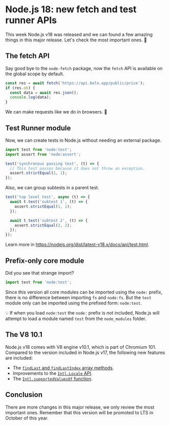 # Node.js 18: new fetch and test runner APIs

This week Node.js v18 was released and we can found a few amazing things in this major release. Let's check the most important ones. 🚀

## The fetch API

Say good bye to the `node-fetch` package, now the `fetch` API is available on the global scope by default.

```javascript
const res = await fetch('https://api.belo.app/public/price');
if (res.ok) {
  const data = await res.json();
  console.log(data);
}
```

We can make requests like we do in browsers. 🙌

## Test Runner module

Now, we can create tests in Node.js without needing an external package.

```javascript
import test from 'node:test';
import assert from 'node:assert';

test('synchronous passing test', (t) => {
  // This test passes because it does not throw an exception.
  assert.strictEqual(1, 1);
});
```

Also, we can group subtests in a parent test.

```javascript
test('top level test', async (t) => {
  await t.test('subtest 1', (t) => {
    assert.strictEqual(1, 1);
  });

  await t.test('subtest 2', (t) => {
    assert.strictEqual(2, 2);
  });
});
```

Learn more in <https://nodejs.org/dist/latest-v18.x/docs/api/test.html>.

## Prefix-only core module

Did you see that strange import?

```javascript
import test from 'node:test';
```

Since this version all core modules can be imported using the `node:` prefix, there is no difference between importing `fs` and `node:fs`. But the `test` module only can be imported using the prefixed form: `node:test`.

💡 If when you load `node:test` the `node:` prefix is not included, Node.js will attempt to load a module named `test` from the `node_modules` folder.

## The V8 10.1

Node.js v18 comes with V8 engine v10.1, which is part of Chromium 101. Compared to the version included in Node.js v17, the following new features are included:

* The [`findLast` and `findLastIndex` array methods](https://v8.dev/features/finding-in-arrays).
* Improvements to the [`Intl.Locale` API](https://v8.dev/blog/v8-release-99#intl.locale-extensions).
* The [`Intl.supportedValuesOf` function](https://v8.dev/blog/v8-release-99#intl.locale-extensions).

## Conclusion

There are more changes in this major release, we only review the most important ones. Remember that this version will be promoted to LTS in October of this year.
